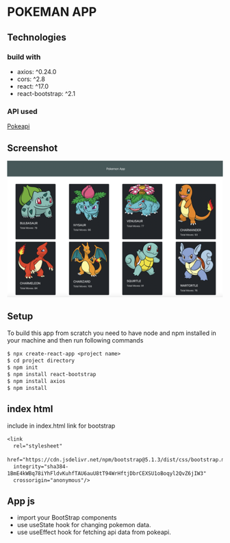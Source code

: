 # POKEMAN APP

## Technologies

### build with

- axios: ^0.24.0
- cors: ^2.8
- react: ^17.0
- react-bootstrap: ^2.1

### API used

[Pokeapi](https://pokeapi.co/)

## Screenshot

![screenshot of pokemon app](pokemon.png)

## Setup

To build this app from scratch you need to have node and npm installed in your machine and then run following commands

```shell
$ npx create-react-app <project name>
$ cd project directory
$ npm init
$ npm install react-bootstrap
$ npm install axios
$ npm install
```

## index html

include in index.html link for bootstrap

```shell
<link
  rel="stylesheet"
  href="https://cdn.jsdelivr.net/npm/bootstrap@5.1.3/dist/css/bootstrap.min.css"
  integrity="sha384-1BmE4kWBq78iYhFldvKuhfTAU6auU8tT94WrHftjDbrCEXSU1oBoqyl2QvZ6jIW3"
  crossorigin="anonymous"/>
```

## App js

- import your BootStrap components
- use useState hook for changing pokemon data.
- use useEffect hook for fetching api data from pokeapi.

<!-- // function showAvatar(githubUser) {
  //   return new Promise(function(resolve, reject) {
  //     let img = document.createElement('img');
  //     img.src = githubUser.avatar_url;
  //     img.className = "promise-avatar-example";
  //     document.body.append(img);

  //     setTimeout(() => {
  //       img.remove();
  //       resolve(githubUser);
  //     }, 3000);
  //   });
  // }

  // Use them:
  // loadJson('/article/promise-chaining/user.json')
  //   .then(user => loadGithubUser(user.name))
  //   .then(showAvatar)
  //   .then(githubUser => alert(`Finished showing ${githubUser.name}`)); -->
